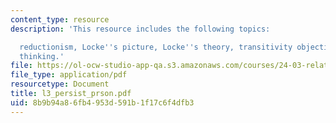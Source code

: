 ```yaml
---
content_type: resource
description: 'This resource includes the following topics:

  reductionism, Locke''s picture, Locke''s theory, transitivity objection, neo-lockean
  thinking.'
file: https://ol-ocw-studio-app-qa.s3.amazonaws.com/courses/24-03-relativism-reason-and-reality-spring-2005/8b9b94a86fb4953d591b1f17c6f4dfb3_l3_persist_prson.pdf
file_type: application/pdf
resourcetype: Document
title: l3_persist_prson.pdf
uid: 8b9b94a8-6fb4-953d-591b-1f17c6f4dfb3
---
```

